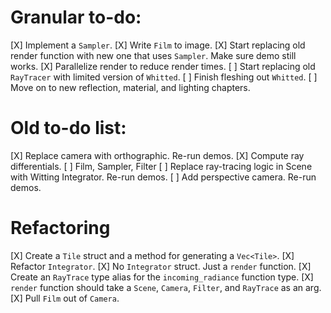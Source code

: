 # Granular to-do:

[X] Implement a `Sampler`.
[X] Write `Film` to image.
[X] Start replacing old render function with new one that uses `Sampler`. Make sure demo still works.
[X] Parallelize render to reduce render times.
[ ] Start replacing old `RayTracer` with limited version of `Whitted`. 
[ ] Finish fleshing out `Whitted`.
[ ] Move on to new reflection, material, and lighting chapters.

# Old to-do list:

[X] Replace camera with orthographic. Re-run demos.
[X] Compute ray differentials.
[ ] Film, Sampler, Filter
[ ] Replace ray-tracing logic in Scene with Witting Integrator. Re-run demos. 
[ ] Add perspective camera. Re-run demos.

# Refactoring

[X] Create a `Tile` struct and a method for generating a `Vec<Tile>`.
[X] Refactor `Integrator`.
    [X] No `Integrator` struct. Just a `render` function.
    [X] Create an `RayTrace` type alias for the `incoming_radiance` function type.
    [X] `render` function should take a `Scene`, `Camera`, `Filter`, and `RayTrace` as an arg.
[X] Pull `Film` out of `Camera`.